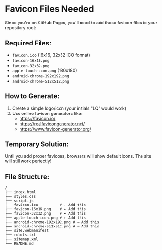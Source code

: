 # Favicon Files Needed

Since you're on GitHub Pages, you'll need to add these favicon files to your repository root:

## Required Files:
- `favicon.ico` (16x16, 32x32 ICO format)
- `favicon-16x16.png` 
- `favicon-32x32.png`
- `apple-touch-icon.png` (180x180)
- `android-chrome-192x192.png`
- `android-chrome-512x512.png`

## How to Generate:
1. Create a simple logo/icon (your initials "LQ" would work)
2. Use online favicon generators like:
   - https://favicon.io/
   - https://realfavicongenerator.net/
   - https://www.favicon-generator.org/

## Temporary Solution:
Until you add proper favicons, browsers will show default icons. The site will still work perfectly!

## File Structure:
```
/
├── index.html
├── styles.css
├── script.js
├── favicon.ico          # ← Add this
├── favicon-16x16.png    # ← Add this
├── favicon-32x32.png    # ← Add this
├── apple-touch-icon.png # ← Add this
├── android-chrome-192x192.png # ← Add this
├── android-chrome-512x512.png # ← Add this
├── site.webmanifest
├── robots.txt
├── sitemap.xml
└── README.md
```
